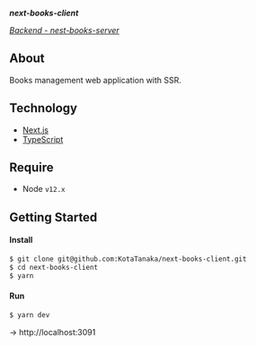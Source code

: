***next-books-client***

*[Backend - nest-books-server](https://github.com/KotaTanaka/nest-books-server)*

## About

Books management web application with SSR.

## Technology

* [Next.js](https://nextjs.org)
* [TypeScript](https://github.com/microsoft/TypeScript)

## Require

* Node `v12.x`

## Getting Started

#### Install

```bash
$ git clone git@github.com:KotaTanaka/next-books-client.git
$ cd next-books-client
$ yarn
```

#### Run

```bash
$ yarn dev
```

→ http://localhost:3091
